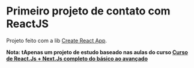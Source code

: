 # Primeiro projeto de contato com ReactJS

Projeto feito com a lib [Create React App](https://github.com/facebook/create-react-app).

**Nota: tApenas um projeto de estudo baseado nas aulas do curso [Curso de React.Js + Next.Js completo do básico ao avançado](https://www.udemy.com/course/curso-de-reactjs-nextjs-completo-do-basico-ao-avancado)**
